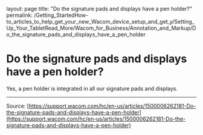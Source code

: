 layout: page
title: "Do the signature pads and displays have a pen holder?"
permalink: /Getting_StartedHow-to_articles_to_help_get_your_new_Wacom_device_setup_and_get_y/Setting_Up_Your_TabletRead_More/Wacom_for_Business/Annotation_and_Markup/Do_the_signature_pads_and_displays_have_a_pen_holder

# Do the signature pads and displays have a pen holder?

Yes, a pen holder is integrated in all our signature pads and displays.

---
Source: [https://support.wacom.com/hc/en-us/articles/1500006262181-Do-the-signature-pads-and-displays-have-a-pen-holder](https://support.wacom.com/hc/en-us/articles/1500006262181-Do-the-signature-pads-and-displays-have-a-pen-holder)
